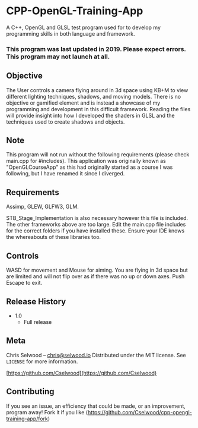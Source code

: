 # CPP-OpenGL-Training-App
A C++, OpenGL and GLSL test program used for to develop my programming skills in both language and framework.

### This program was last updated in 2019. Please expect errors. This program may not launch at all.

## Objective
The User controls a camera flying around in 3d space using KB+M to view different lighting techniques, shadows, and moving models. There is no objective or gamified element and is instead a showcase of my programming and development in this difficult framework. Reading the files will provide insight into how I developed the shaders in GLSL and the techniques used to create shadows and objects.

## Note
This program will not run without the following requirements (please check main.cpp for #includes).
This application was originally known as "OpenGLCourseApp" as this had originally started as a course I was following, but I have renamed it since I diverged.

## Requirements
Assimp,
GLEW,
GLFW3,
GLM.

STB_Stage_Implementation is also necessary however this file is included. The other frameworks above are too large. Edit the main.cpp file includes for the correct folders if you have installed these. Ensure your IDE knows the whereabouts of these libraries too.

## Controls
WASD for movement and Mouse for aiming. You are flying in 3d space but are limited and will not flip over as if there was no up or down axes. 
Push Escape to exit. 

## Release History
* 1.0
    * Full release
    
## Meta

Chris Selwood – chris@selwood.io
Distributed under the MIT license. See ``LICENSE`` for more information.

[https://github.com/Cselwood](https://github.com/Cselwood)

## Contributing

If you see an issue, an efficiency that could be made, or an improvement, program away!
Fork it if you like (<https://github.com/Cselwood/cpp-opengl-training-app/fork>)
